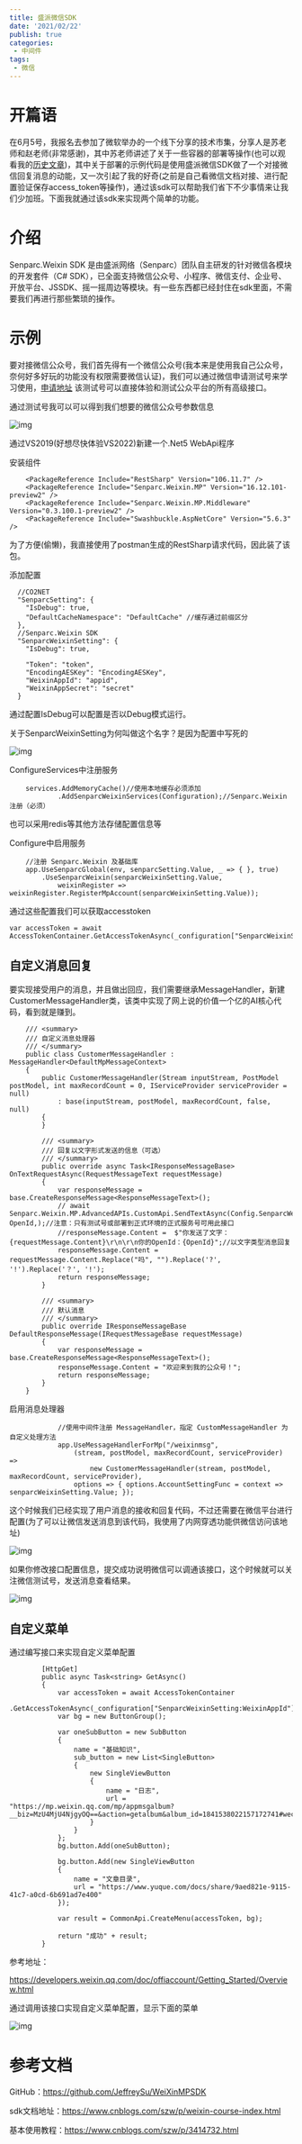```yaml
---
title: 盛派微信SDK
date: '2021/02/22'
publish: true
categories:
 - 中间件
tags:
 - 微信
---
```

# 开篇语

在6月5号，我报名去参加了微软举办的一个线下分享的技术市集，分享人是苏老师和赵老师(非常感谢)，其中苏老师讲述了关于一些容器的部署等操作(也可以观看我的[历史文章](https://mp.weixin.qq.com/s/lJw7VIM5HnGFsn0eA2V2Fg))，其中关于部署的示例代码是使用盛派微信SDK做了一个对接微信回复消息的动能，又一次引起了我的好奇(之前是自己看微信文档对接、进行配置验证保存access_token等操作)，通过该sdk可以帮助我们省下不少事情来让我们少加班。下面我就通过该sdk来实现两个简单的功能。

# 介绍

Senparc.Weixin SDK 是由盛派网络（Senparc）团队自主研发的针对微信各模块的开发套件（C# SDK），已全面支持微信公众号、小程序、微信支付、企业号、开放平台、JSSDK、摇一摇周边等模块。有一些东西都已经封住在sdk里面，不需要我们再进行那些繁琐的操作。

# 示例

要对接微信公众号，我们首先得有一个微信公众号(我本来是使用我自己公众号，奈何好多好玩的功能没有权限需要微信认证)，我们可以通过微信申请测试号来学习使用，[申请地址](https://mp.weixin.qq.com/debug/cgi-bin/sandbox?t=sandbox/login) 该测试号可以直接体验和测试公众平台的所有高级接口。

通过测试号我可以可以得到我们想要的微信公众号参数信息

![img](https://gitee.com/AZRNG/picture-storage/raw/master/kbms/1622977807220-78a866b0-28df-4610-bd9e-4f1f9aa698f1.png)

通过VS2019(好想尽快体验VS2022)新建一个.Net5 WebApi程序

安装组件

```
    <PackageReference Include="RestSharp" Version="106.11.7" /> 
    <PackageReference Include="Senparc.Weixin.MP" Version="16.12.101-preview2" />
    <PackageReference Include="Senparc.Weixin.MP.Middleware" Version="0.3.100.1-preview2" />
    <PackageReference Include="Swashbuckle.AspNetCore" Version="5.6.3" />
```

为了方便(偷懒)，我直接使用了postman生成的RestSharp请求代码，因此装了该包。

添加配置

```
  //CO2NET 
  "SenparcSetting": {
    "IsDebug": true,
    "DefaultCacheNamespace": "DefaultCache" //缓存通过前缀区分
  },
  //Senparc.Weixin SDK
  "SenparcWeixinSetting": {
    "IsDebug": true,

    "Token": "token",
    "EncodingAESKey": "EncodingAESKey",
    "WeixinAppId": "appid",
    "WeixinAppSecret": "secret"
  }
```

通过配置IsDebug可以配置是否以Debug模式运行。

关于SenparcWeixinSetting为何叫做这个名字？是因为配置中写死的

![img](https://gitee.com/AZRNG/picture-storage/raw/master/kbms/1622978225760-721152c0-a511-4eb2-a614-eecfe6041bd0.png)

ConfigureServices中注册服务

```
    services.AddMemoryCache()//使用本地缓存必须添加
            .AddSenparcWeixinServices(Configuration);//Senparc.Weixin 注册（必须）
```

也可以采用redis等其他方法存储配置信息等

Configure中启用服务

```
    //注册 Senparc.Weixin 及基础库
    app.UseSenparcGlobal(env, senparcSetting.Value, _ => { }, true)
        .UseSenparcWeixin(senparcWeixinSetting.Value,
            weixinRegister => weixinRegister.RegisterMpAccount(senparcWeixinSetting.Value));
```

通过这些配置我们可以获取accesstoken

```
var accessToken = await AccessTokenContainer.GetAccessTokenAsync(_configuration["SenparcWeixinSetting:WeixinAppId"]).ConfigureAwait(false);
```

## 自定义消息回复

要实现接受用户的消息，并且做出回应，我们需要继承MessageHandler<DefaultMpMessageContext>，新建CustomerMessageHandler类，该类中实现了网上说的价值一个亿的AI核心代码，看到就是赚到。

```
    /// <summary>
    /// 自定义消息处理器
    /// </summary>
    public class CustomerMessageHandler : MessageHandler<DefaultMpMessageContext>
    {
        public CustomerMessageHandler(Stream inputStream, PostModel postModel, int maxRecordCount = 0, IServiceProvider serviceProvider = null)
            : base(inputStream, postModel, maxRecordCount, false, null)
        {
        }

        /// <summary>
        /// 回复以文字形式发送的信息（可选）
        /// </summary>
        public override async Task<IResponseMessageBase> OnTextRequestAsync(RequestMessageText requestMessage)
        {
            var responseMessage = base.CreateResponseMessage<ResponseMessageText>();
            // await Senparc.Weixin.MP.AdvancedAPIs.CustomApi.SendTextAsync(Config.SenparcWeixinSetting.MpSetting.WeixinAppId, OpenId,);//注意：只有测试号或部署到正式环境的正式服务号可用此接口
            //responseMessage.Content =  $"你发送了文字：{requestMessage.Content}\r\n\r\n你的OpenId：{OpenId}";//以文字类型消息回复
            responseMessage.Content = requestMessage.Content.Replace("吗", "").Replace('?', '!').Replace('？', '!');
            return responseMessage;
        }

        /// <summary>
        /// 默认消息
        /// </summary>
        public override IResponseMessageBase DefaultResponseMessage(IRequestMessageBase requestMessage)
        {
            var responseMessage = base.CreateResponseMessage<ResponseMessageText>();
            responseMessage.Content = "欢迎来到我的公众号！";
            return responseMessage;
        }
    }
```

启用消息处理器

```
            //使用中间件注册 MessageHandler，指定 CustomMessageHandler 为自定义处理方法
            app.UseMessageHandlerForMp("/weixinmsg",
                (stream, postModel, maxRecordCount, serviceProvider) =>
                    new CustomerMessageHandler(stream, postModel, maxRecordCount, serviceProvider),
                options => { options.AccountSettingFunc = context => senparcWeixinSetting.Value; });
```

这个时候我们已经实现了用户消息的接收和回复代码，不过还需要在微信平台进行配置(为了可以让微信发送消息到该代码，我使用了内网穿透功能供微信访问该地址)

![img](https://gitee.com/AZRNG/picture-storage/raw/master/kbms/1622979217988-39a0c9b9-baa7-4379-a1c3-b1f89335d857.png)

如果你修改接口配置信息，提交成功说明微信可以调通该接口，这个时候就可以关注微信测试号，发送消息查看结果。

![img](https://gitee.com/AZRNG/picture-storage/raw/master/kbms/1622980346934-85e8991c-c6c2-419f-8980-479706c77db7.png)

## 自定义菜单

通过编写接口来实现自定义菜单配置

```
        [HttpGet]
        public async Task<string> GetAsync()
        {
            var accessToken = await AccessTokenContainer
                .GetAccessTokenAsync(_configuration["SenparcWeixinSetting:WeixinAppId"]).ConfigureAwait(false);
            var bg = new ButtonGroup();

            var oneSubButton = new SubButton
            {
                name = "基础知识",
                sub_button = new List<SingleButton>
                {
                    new SingleViewButton
                    {
                        name = "日志",
                        url = "https://mp.weixin.qq.com/mp/appmsgalbum?__biz=MzU4MjU4NjgyOQ==&action=getalbum&album_id=1841538022157172741#wechat_redirect",
                    }
                }
            };
            bg.button.Add(oneSubButton);

            bg.button.Add(new SingleViewButton
            {
                name = "文章目录",
                url = "https://www.yuque.com/docs/share/9aed821e-9115-41c7-a0cd-6b691ad7e400"
            });

            var result = CommonApi.CreateMenu(accessToken, bg);

            return "成功" + result;
        }
```

参考地址：

https://developers.weixin.qq.com/doc/offiaccount/Getting_Started/Overview.html

通过调用该接口实现自定义菜单配置，显示下面的菜单

![img](https://gitee.com/AZRNG/picture-storage/raw/master/kbms/1622981968228-c5836652-5d45-476a-805d-9bf4a2bf97fa.png)

# 参考文档

GitHub：https://github.com/JeffreySu/WeiXinMPSDK

sdk文档地址：https://www.cnblogs.com/szw/p/weixin-course-index.html

基本使用教程：https://www.cnblogs.com/szw/p/3414732.html